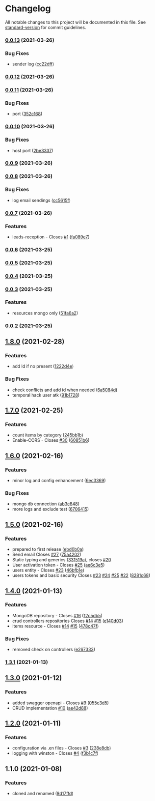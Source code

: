 # Changelog

All notable changes to this project will be documented in this file. See [standard-version](https://github.com/conventional-changelog/standard-version) for commit guidelines.

### [0.0.13](https://github.com/angularbuilders/api-catalog/compare/v0.0.12...v0.0.13) (2021-03-26)


### Bug Fixes

* sender log ([cc22dff](https://github.com/angularbuilders/api-catalog/commit/cc22dffaa11b7f7530b964c79d57896bb188db25))

### [0.0.12](https://github.com/angularbuilders/api-catalog/compare/v0.0.11...v0.0.12) (2021-03-26)

### [0.0.11](https://github.com/angularbuilders/api-catalog/compare/v0.0.10...v0.0.11) (2021-03-26)


### Bug Fixes

* port ([352c168](https://github.com/angularbuilders/api-catalog/commit/352c168b8f61af0bd0b298987281f978e9f24d39))

### [0.0.10](https://github.com/angularbuilders/api-catalog/compare/v0.0.9...v0.0.10) (2021-03-26)


### Bug Fixes

* host port ([2be3337](https://github.com/angularbuilders/api-catalog/commit/2be33378ba8efa8cb1ed57d4800d32a9abf7950f))

### [0.0.9](https://github.com/angularbuilders/api-catalog/compare/v0.0.8...v0.0.9) (2021-03-26)

### [0.0.8](https://github.com/angularbuilders/api-catalog/compare/v0.0.7...v0.0.8) (2021-03-26)


### Bug Fixes

* log email sendings ([cc5615f](https://github.com/angularbuilders/api-catalog/commit/cc5615f11d3d8d91cc8a48c3674fa5f3471f0564))

### [0.0.7](https://github.com/angularbuilders/api-catalog/compare/v0.0.6...v0.0.7) (2021-03-26)


### Features

* leads-reception - Closes [#1](https://github.com/angularbuilders/api-catalog/issues/1) ([fa089e7](https://github.com/angularbuilders/api-catalog/commit/fa089e71d1212306f75dabfd1c00cc639a126604))

### [0.0.6](https://github.com/angularbuilders/api-catalog/compare/v0.0.5...v0.0.6) (2021-03-25)

### [0.0.5](https://github.com/angularbuilders/api-catalog/compare/v0.0.4...v0.0.5) (2021-03-25)

### [0.0.4](https://github.com/angularbuilders/api-catalog/compare/v0.0.3...v0.0.4) (2021-03-25)

### [0.0.3](https://github.com/angularbuilders/api-catalog/compare/v0.0.2...v0.0.3) (2021-03-25)


### Features

* resources mongo only ([51fa6a2](https://github.com/angularbuilders/api-catalog/commit/51fa6a24365304143e0ea39762fb88394e5061db))

### 0.0.2 (2021-03-25)

## [1.8.0](https://github.com/AtomicBuilders/proton/compare/v1.7.0...v1.8.0) (2021-02-28)


### Features

* add Id if no present ([1222d4e](https://github.com/AtomicBuilders/proton/commit/1222d4e4346facd486997fb02d82e4ea9e6b652b))


### Bug Fixes

* check conflicts and add id when needed ([6a5084d](https://github.com/AtomicBuilders/proton/commit/6a5084d3613a977d05b85f26b3d198e3ccab43d4))
* temporal hack user atk ([91b1728](https://github.com/AtomicBuilders/proton/commit/91b17284cfbd1f61e5bd5cff94db8d671d2e91ed))

## [1.7.0](https://github.com/AtomicBuilders/proton/compare/v1.6.0...v1.7.0) (2021-02-25)


### Features

* count items by category ([245bb1b](https://github.com/AtomicBuilders/proton/commit/245bb1b85bc02112c4b62c68325a553184a9108d))
* Enable-CORS - Closes [#30](https://github.com/AtomicBuilders/proton/issues/30) ([60851b6](https://github.com/AtomicBuilders/proton/commit/60851b65b87924b61ec6efa64418e492a78e6fbf))

## [1.6.0](https://github.com/AtomicBuilders/proton/compare/v1.5.0...v1.6.0) (2021-02-16)


### Features

* minor log and config enhancement ([6ec3369](https://github.com/AtomicBuilders/proton/commit/6ec336994fcc474a8235a9fe8610b7d23a6c6ab1))


### Bug Fixes

* mongo db connection ([ab3c848](https://github.com/AtomicBuilders/proton/commit/ab3c84880df502c751db978da7892ba5cbab496a))
* more logs and exclude test ([6706415](https://github.com/AtomicBuilders/proton/commit/6706415e1fab22e26df0b00a5a667194863edab6))

## [1.5.0](https://github.com/AtomicBuilders/proton/compare/v1.4.0...v1.5.0) (2021-02-16)


### Features

* prepared to first release ([ebd0b0a](https://github.com/AtomicBuilders/proton/commit/ebd0b0a1d294b077567425601d881ea46416b772))
* Send email Closes [#27](https://github.com/AtomicBuilders/proton/issues/27) ([75a4202](https://github.com/AtomicBuilders/proton/commit/75a42021d64666688a7621a5b265c34d7ab9c31e))
* Static typing and generics ([331519a](https://github.com/AtomicBuilders/proton/commit/331519a12e378dea4970502950731f55948e9306)), closes [#20](https://github.com/AtomicBuilders/proton/issues/20)
* User activation token - Closes [#25](https://github.com/AtomicBuilders/proton/issues/25) ([ae6c3e5](https://github.com/AtomicBuilders/proton/commit/ae6c3e54b711e93da5e33fe27715dc436d39becf))
* users entity - Closes [#23](https://github.com/AtomicBuilders/proton/issues/23) ([46bfb1e](https://github.com/AtomicBuilders/proton/commit/46bfb1ec7f6299a45d71fa53ed7f01e48b20929f))
* users tokens and basic security Closes [#23](https://github.com/AtomicBuilders/proton/issues/23) [#24](https://github.com/AtomicBuilders/proton/issues/24) [#25](https://github.com/AtomicBuilders/proton/issues/25) [#22](https://github.com/AtomicBuilders/proton/issues/22) ([8281c68](https://github.com/AtomicBuilders/proton/commit/8281c68e4e762b38678bda8a155c66996364861f))

## [1.4.0](https://github.com/AtomicBuilders/proton/compare/v1.3.1...v1.4.0) (2021-01-13)


### Features

*  MongoDB repository - Closes [#16](https://github.com/AtomicBuilders/proton/issues/16) ([12c5db5](https://github.com/AtomicBuilders/proton/commit/12c5db5114c40ee7aabd73cbd6fb346d1001c7fc))
* crud controllers repositories Closes [#14](https://github.com/AtomicBuilders/proton/issues/14) [#15](https://github.com/AtomicBuilders/proton/issues/15) ([e140d03](https://github.com/AtomicBuilders/proton/commit/e140d03495b583d897a8a7858e8e3ed974a8386c))
* items resource - Closes [#14](https://github.com/AtomicBuilders/proton/issues/14) [#15](https://github.com/AtomicBuilders/proton/issues/15) ([478c47f](https://github.com/AtomicBuilders/proton/commit/478c47fa4d447b7b10ebd329be6b1336ae0bd4ac))


### Bug Fixes

* removed check on controllers ([e267333](https://github.com/AtomicBuilders/proton/commit/e267333e037278e8a513a1e376ffbf2228d935ce))

### [1.3.1](https://github.com/AtomicBuilders/proton/compare/v1.3.0...v1.3.1) (2021-01-13)

## [1.3.0](https://github.com/AtomicBuilders/proton/compare/v1.2.0...v1.3.0) (2021-01-12)


### Features

* added swagger openapi - Closes [#9](https://github.com/AtomicBuilders/proton/issues/9) ([055c3d5](https://github.com/AtomicBuilders/proton/commit/055c3d584d1eacf2aadbfcdd53ab42a174893ee7))
* CRUD implementation [#10](https://github.com/AtomicBuilders/proton/issues/10) ([ae42d88](https://github.com/AtomicBuilders/proton/commit/ae42d88a505fc18b9c4457aa0501afdacace3fe0))

## [1.2.0](https://github.com/AtomicBuilders/proton/compare/v1.1.0...v1.2.0) (2021-01-11)


### Features

* configuration via .en files - Closes [#3](https://github.com/AtomicBuilders/proton/issues/3) ([238e8db](https://github.com/AtomicBuilders/proton/commit/238e8db4a3a5ee278940952734d396ccc323dde8))
* logging with winston - Closes [#4](https://github.com/AtomicBuilders/proton/issues/4) ([f3b1c7f](https://github.com/AtomicBuilders/proton/commit/f3b1c7fbfbd56f13b5e35503cee22e6137eca566))

## 1.1.0 (2021-01-08)


### Features

* cloned and renamed ([8d17ffd](https://github.com/AtomicBuilders/proton/commit/8d17ffde7c6bba826cd48cf5885b65be4270eea9))
